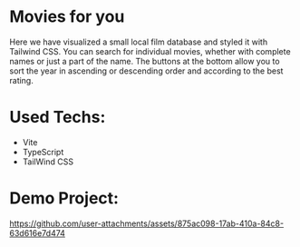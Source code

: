 # Movies for you
Here we have visualized a small local film database and styled it with Tailwind CSS. You can search for individual movies, whether with complete names or just a part of the name. The buttons at the bottom allow you to sort the year in ascending or descending order and according to the best rating.

# Used Techs:
- Vite
- TypeScript
- TailWind CSS



# Demo Project:

https://github.com/user-attachments/assets/875ac098-17ab-410a-84c8-63d616e7d474

